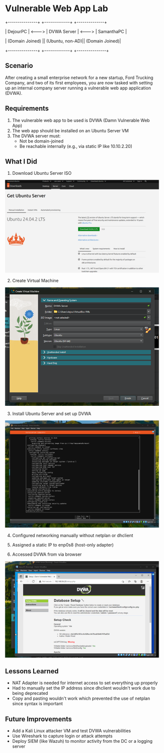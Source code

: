 # Vulnerable Web App Lab

+---------------+ +-------------+ +--------------+

| DejourPC | <---> | DVWA Server | <---> | SamanthaPC |

| (Domain Joined)  || (Ubuntu, non-AD)|| (Domain Joined)|

+---------------+ +-------------+ +---------------+


## Scenario
After creating a small enterprise network for a new startup, Ford Trucking Company, and two of its first employees, you are now tasked with setting up an internal company server running a vulnerable web app application (DVWA).

## Requirements

1. The vulnerable web app to be used is DVWA (Damn Vulnerable Web App)
2. The web app should be installed on an Ubuntu Server VM
3. The DVWA server must:
    - Not be domain-joined
    - Be reachable internally (e.g., via static IP like 10.10.2.20)

## What I Did

1. Download Ubuntu Server ISO
<img src="/images/download_ubuntu_server.png" alt="" width=600/>

2. Create Virtual Machine
<img src="/images/create_virtual_machine.png" alt="" width=600/>

3. Install Ubuntu Server and set up DVWA
<img src="/images/install_ubuntu.png" alt="" width=600/>

4. Configured networking manually without netplan or dhclient

5. Assigned a static IP to enp0s8 (host-only adapter)

6. Accessed DVWA from via browser
<img src="/images/access_dvwa.png" alt="" width=600/> 

## Lessons Learned
- NAT Adapter is needed for internet access to set everything up properly
- Had to manually set the IP address since dhclient wouldn't work due to being deprecated
- Copy and pasting wouldn't work which prevented the use of netplan since syntax is important

## Future Improvements
- Add a Kali Linux attacker VM and test DVWA vulnerabilities
- Use Wireshark to capture login or attack attempts
- Deploy SIEM (like Wazuh) to monitor activity from the DC or a logging server

    
